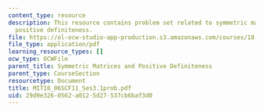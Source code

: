 ```yaml
---
content_type: resource
description: This resource contains problem set related to symmetric matrices and
  positive definiteness.
file: https://ol-ocw-studio-app-production.s3.amazonaws.com/courses/18-06sc-linear-algebra-fall-2011/29d9e3260562a0125d27537cb6baf3d0_MIT18_06SCF11_Ses3.1prob.pdf
file_type: application/pdf
learning_resource_types: []
ocw_type: OCWFile
parent_title: Symmetric Matrices and Positive Definiteness
parent_type: CourseSection
resourcetype: Document
title: MIT18_06SCF11_Ses3.1prob.pdf
uid: 29d9e326-0562-a012-5d27-537cb6baf3d0
---
```

